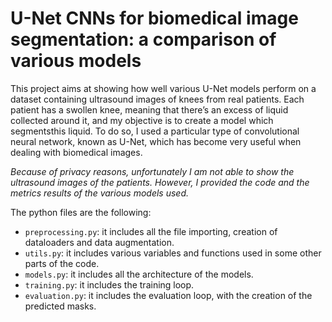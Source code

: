 # U-Net CNNs for biomedical image segmentation: a comparison of various models

This project aims at showing how well various U-Net models perform on a dataset containing ultrasound images of knees from real patients. Each patient has a swollen knee, meaning that there’s an excess of liquid collected around it, and my objective is to create a model which segmentsthis liquid. To do so, I used a particular type of convolutional neural network, known as U-Net, which has become very useful when dealing with biomedical images.

_Because of privacy reasons, unfortunately I am not able to show the ultrasound images of the patients. However, I provided the code and the metrics results of the various models used._  

The python files are the following:
- `preprocessing.py`: it includes all the file importing, creation of dataloaders and data augmentation.
- `utils.py`: it includes various variables and functions used in some other parts of the code.
- `models.py`: it includes all the architecture of the models.
- `training.py`: it includes the training loop.
- `evaluation.py`: it includes the evaluation loop, with the creation of the predicted masks.
